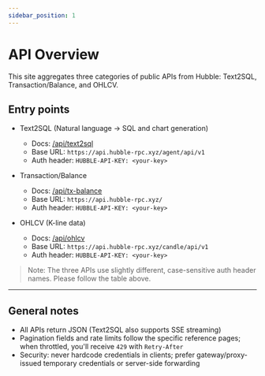 ```yaml
---
sidebar_position: 1
---
```


# API Overview

This site aggregates three categories of public APIs from Hubble: Text2SQL, Transaction/Balance, and OHLCV.

## Entry points

- Text2SQL (Natural language → SQL and chart generation)
  - Docs: [/api/text2sql](/api/text2sql)
  - Base URL: `https://api.hubble-rpc.xyz/agent/api/v1`
  - Auth header: `HUBBLE-API-KEY: <your-key>`

- Transaction/Balance
  - Docs: [/api/tx-balance](/api/tx-balance)
  - Base URL: `https://api.hubble-rpc.xyz/`
  - Auth header: `HUBBLE-API-KEY: <your-key>`

- OHLCV (K-line data)
  - Docs: [/api/ohlcv](/api/ohlcv)
  - Base URL: `https://api.hubble-rpc.xyz/candle/api/v1`
  - Auth header: `HUBBLE-API-KEY: <your-key>`

> Note: The three APIs use slightly different, case-sensitive auth header names. Please follow the table above.

---

## General notes

- All APIs return JSON (Text2SQL also supports SSE streaming)
- Pagination fields and rate limits follow the specific reference pages; when throttled, you'll receive `429` with `Retry-After`
- Security: never hardcode credentials in clients; prefer gateway/proxy-issued temporary credentials or server-side forwarding
